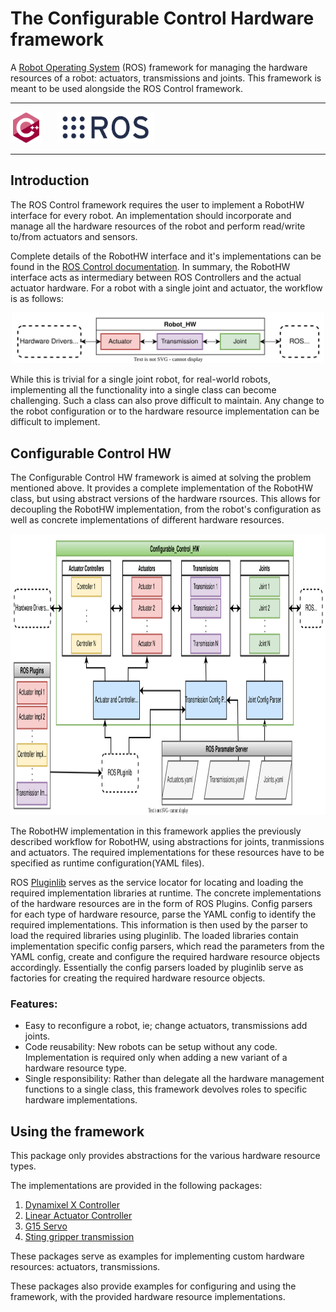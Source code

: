 # The Configurable Control Hardware framework

A [Robot Operating System](https://www.ros.org/) (ROS) framework for managing the hardware resources of a robot: actuators, transmissions and joints. This framework is meant to be used alongside the ROS Control framework.

---
<img src="./logos/cplusplus-original.svg" alt="c++" width="50" height="50"/>&nbsp;&nbsp;&nbsp;&nbsp;&nbsp;&nbsp;<img src="./logos/ros-icon.png" alt="ros" width="" height="50"/>&nbsp;&nbsp;&nbsp;&nbsp;&nbsp;&nbsp;

---

## Introduction

The ROS Control framework requires the user to implement a RobotHW interface for every robot. An implementation should incorporate and manage all the hardware resources of the robot and perform read/write to/from actuators and sensors.

Complete details of the RobotHW interface and it's implementations can be found in the [ROS Control documentation](http://wiki.ros.org/ros_control). In summary, the RobotHW interface acts as intermediary between ROS Controllers and the actual actuator hardware. For a robot with a single joint and actuator, the workflow is as follows:

<p align="center">
<img src="ros-robot-hw.svg" alt="ros-robot-hw" width="500" height=""/></p>

While this is trivial for a single joint robot, for real-world robots, implementing all the functionality into a single class can become challenging. Such a class can also prove difficult to maintain. Any change to the robot configuration or to the hardware resource implementation can be difficult to implement.

## Configurable Control HW

The Configurable Control HW framework is aimed at solving the problem mentioned above. It provides a complete implementation of the RobotHW class, but using abstract versions of the hardware rsources. This allows for decoupling the RobotHW implementation, from the robot's configuration as well as concrete implementations of different hardware resources.

<p align="center">
<img src="configurable-control-hw.svg" alt="ros-robot-hw" width="900" height="450"/></p>

The RobotHW implementation in this framework applies the previously described workflow for RobotHW, using abstractions for joints, tranmissions and actuators. The required implementations for these resources have to be specified as runtime configuration(YAML files).

ROS [Pluginlib](http://wiki.ros.org/pluginlib) serves as the service locator for locating and loading the required implementation libraries at runtime. The concrete implementations of the hardware resources are in the form of ROS Plugins. Config parsers for each type of hardware resource, parse the YAML config to identify the required implementations. This information is then used by the parser to load the required libraries using pluginlib. The loaded libraries contain implementation specific config parsers, which read the parameters from the YAML config, create and configure the required hardware resource objects accordingly. Essentially the config parsers loaded by pluginlib serve as factories for creating the required hardware resource objects.

### Features:
- Easy to reconfigure a robot, ie; change actuators, transmissions add joints.
- Code reusability: New robots can be setup without any code. Implementation is required only when adding a new variant of a hardware resource type.
- Single responsibility: Rather than delegate all the hardware management functions to a single class, this framework devolves roles to specific hardware implementations.

## Using the framework

This package only provides abstractions for the various hardware resource types.

The implementations are provided in the following packages:

1) [Dynamixel X Controller](https://github.com/EbinPhilip/dynamixel_x_controller)
2) [Linear Actuator Controller](https://github.com/EbinPhilip/linear_actuator_controller)
3) [G15 Servo](https://github.com/EbinPhilip/g15_servo)
4) [Sting gripper transmission](https://github.com/EbinPhilip/sting_gripper_transmission)

These packages serve as examples for implementing custom hardware resources: actuators, transmissions.

These packages also provide examples for configuring and using the framework, with the provided hardware resource implementations.











